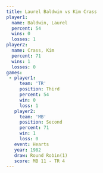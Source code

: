 ```yaml
---
title: Laurel Baldwin vs Kim Crass
player1:               
  name: Baldwin, Laurel
  percent: 54          
  wins: 0              
  losses: 1            
player2:               
  name: Crass, Kim     
  percent: 71          
  wins: 1              
  losses: 0            
games:
 - player1:         
     team: 'TR'     
     position: Third
     percent: 54    
     win: 0         
     loss: 1        
   player2:          
     team: 'MB'      
     position: Second
     percent: 71     
     win: 1          
     loss: 0         
   event: Hearts       
   year: 1982          
   draw: Round Robin(1)
   score: MB 11 - TR 4 
---
```

